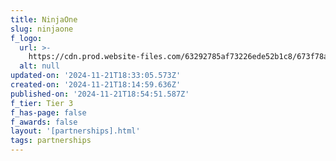 ```yaml
---
title: NinjaOne
slug: ninjaone
f_logo:
  url: >-
    https://cdn.prod.website-files.com/63292785af73226ede52b1c8/673f78a3345623d2549922f5_NinjaOne%25201.svg
  alt: null
updated-on: '2024-11-21T18:33:05.573Z'
created-on: '2024-11-21T18:14:59.636Z'
published-on: '2024-11-21T18:54:51.587Z'
f_tier: Tier 3
f_has-page: false
f_awards: false
layout: '[partnerships].html'
tags: partnerships
---
```



